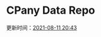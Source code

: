 # CPany Data Repo

<!-- START_SECTION: update_time -->
更新时间：[2021-08-11 20:43](https://www.timeanddate.com/worldclock/fixedtime.html?msg=Fetch+data&iso=20210811T204346&p1=237)
<!-- END_SECTION: update_time -->
